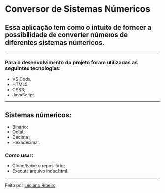 # Conversor de Sistemas Númericos

## Essa aplicação tem como o intuito de forncer a possibilidade de converter números de diferentes sistemas númericos.

---

### Para o desenvolvimento do projeto foram utilizadas as seguintes tecnologias:

 - VS Code.
 - HTML5;
 - CSS3;
 - JavaScript.
 
   
---

## Sistemas númericos:

 - Binário;
 - Octal;
 - Decimal;
 - Hexadecimal.


### Como usar:

 - Clone/Baixe o repositório;
 - Execute arquivo index.html.

---

  Feito por [Luciano Ribeiro](https://github.com/LucianoR8)
